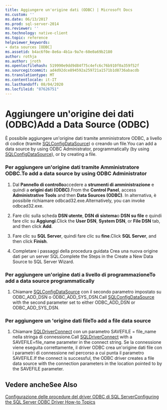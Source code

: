 ```yaml
---
title: Aggiungere un'origine dati (ODBC) | Microsoft Docs
ms.custom: ''
ms.date: 06/13/2017
ms.prod: sql-server-2014
ms.reviewer: ''
ms.technology: native-client
ms.topic: reference
helpviewer_keywords:
- data sources [ODBC]
ms.assetid: b4ac6f0e-8e6a-4b1a-9a7e-60e0a69b2180
author: rothja
ms.author: jroth
ms.openlocfilehash: 519990e9dd9d84f75c4efc6c76b910f0a359f52f
ms.sourcegitcommit: ad4d92dce894592a259721a1571b1d8736abacdb
ms.translationtype: MT
ms.contentlocale: it-IT
ms.lasthandoff: 08/04/2020
ms.locfileid: "87626751"
---
```

# <a name="add-a-data-source-odbc"></a><span data-ttu-id="baec5-102">Aggiungere un'origine dei dati (ODBC)</span><span class="sxs-lookup"><span data-stu-id="baec5-102">Add a Data Source (ODBC)</span></span>
  <span data-ttu-id="baec5-103">È possibile aggiungere un'origine dati tramite amministratore ODBC, a livello di codice (tramite [SQLConfigDataSource](../native-client-odbc-api/sqlconfigdatasource.md)) o creando un file.</span><span class="sxs-lookup"><span data-stu-id="baec5-103">You can add a data source by using ODBC Administrator, programmatically (by using [SQLConfigDataSource](../native-client-odbc-api/sqlconfigdatasource.md)), or by creating a file.</span></span>  
  
### <a name="to-add-a-data-source-by-using-odbc-administrator"></a><span data-ttu-id="baec5-104">Per aggiungere un'origine dati tramite Amministratore ODBC.</span><span class="sxs-lookup"><span data-stu-id="baec5-104">To add a data source by using ODBC Administrator</span></span>  
  
1.  <span data-ttu-id="baec5-105">Dal **Pannello di controllo**accedere a **strumenti di amministrazione** e quindi a **origini dati (ODBC)**.</span><span class="sxs-lookup"><span data-stu-id="baec5-105">From the **Control Panel**, access **Administrative Tools** and then **Data Sources (ODBC)**.</span></span> <span data-ttu-id="baec5-106">In alternativa, è possibile richiamare odbcad32.exe.</span><span class="sxs-lookup"><span data-stu-id="baec5-106">Alternatively, you can invoke odbcad32.exe.</span></span>  
  
2.  <span data-ttu-id="baec5-107">Fare clic sulla scheda **DSN utente**, **DSN di sistema**o **DSN su file** e quindi fare clic su **Aggiungi**.</span><span class="sxs-lookup"><span data-stu-id="baec5-107">Click the **User DSN**, **System DSN**, or **File DSN** tab, and then click **Add**.</span></span>  
  
3.  <span data-ttu-id="baec5-108">Fare clic su **SQL Server**, quindi fare clic su **fine**.</span><span class="sxs-lookup"><span data-stu-id="baec5-108">Click **SQL Server**, and then click **Finish**.</span></span>  
  
4.  <span data-ttu-id="baec5-109">Completare i passaggi della procedura guidata Crea una nuova origine dati per un server SQL.</span><span class="sxs-lookup"><span data-stu-id="baec5-109">Complete the Steps in the Create a New Data Source to SQL Server Wizard.</span></span>  
  
### <a name="to-add-a-data-source-programmatically"></a><span data-ttu-id="baec5-110">Per aggiungere un'origine dati a livello di programmazione</span><span class="sxs-lookup"><span data-stu-id="baec5-110">To add a data source programmatically</span></span>  
  
1.  <span data-ttu-id="baec5-111">Chiamare [SQLConfigDataSource](../native-client-odbc-api/sqlconfigdatasource.md) con il secondo parametro impostato su ODBC_ADD_DSN o ODBC_ADD_SYS_DSN.</span><span class="sxs-lookup"><span data-stu-id="baec5-111">Call [SQLConfigDataSource](../native-client-odbc-api/sqlconfigdatasource.md) with the second parameter set to either ODBC_ADD_DSN or ODBC_ADD_SYS_DSN.</span></span>  
  
### <a name="to-add-a-file-data-source"></a><span data-ttu-id="baec5-112">Per aggiungere un 'origine dati file</span><span class="sxs-lookup"><span data-stu-id="baec5-112">To add a file data source</span></span>  
  
1.  <span data-ttu-id="baec5-113">Chiamare [SQLDriverConnect](../native-client-odbc-api/sqldriverconnect.md) con un parametro SAVEFILE = file_name nella stringa di connessione.</span><span class="sxs-lookup"><span data-stu-id="baec5-113">Call [SQLDriverConnect](../native-client-odbc-api/sqldriverconnect.md) with a SAVEFILE=file_name parameter in the connect string.</span></span> <span data-ttu-id="baec5-114">Se la connessione viene eseguita correttamente, il driver ODBC crea un'origine dati file con i parametri di connessione nel percorso a cui punta il parametro SAVEFILE.</span><span class="sxs-lookup"><span data-stu-id="baec5-114">If the connect is successful, the ODBC driver creates a file data source with the connection parameters in the location pointed to by the SAVEFILE parameter.</span></span>  
  
## <a name="see-also"></a><span data-ttu-id="baec5-115">Vedere anche</span><span class="sxs-lookup"><span data-stu-id="baec5-115">See Also</span></span>  
 [<span data-ttu-id="baec5-116">Configurazione delle procedure del driver ODBC di SQL Server</span><span class="sxs-lookup"><span data-stu-id="baec5-116">Configuring the SQL Server ODBC Driver How-to Topics</span></span>](../../database-engine/dev-guide/configuring-the-sql-server-odbc-driver-how-to-topics.md)  
  
  
